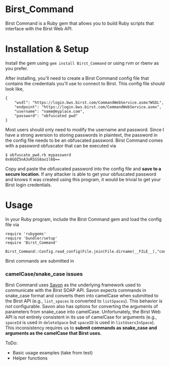 Birst_Command
====================

Birst Command is a Ruby gem that allows you to build Ruby scripts that interface
with the Birst Web API.


# Installation & Setup

Install the gem using `gem install Birst_Command` or using rvm or rbenv as you prefer.

After installing, you'll need to create a Birst Command config file that contains
the credentials you'll use to connect to Birst.  This config file should look like,

    {
        "wsdl": "https://login.bws.birst.com/CommandWebService.asmx?WSDL",
        "endpoint": "https://login.bws.birst.com/CommandWebService.asmx",
        "username": "name@myplace.com",
        "password": "obfuscated pwd"
    }

Most users should only need to modify the username and password.  Since I have a strong
aversion to storing passwords in plaintext, the password in the config file needs to
be an obfuscated password.  Birst Command comes with a password obfuscator that can be
executed via

    $ obfuscate_pwd.rb mypassword
    0x8GOZ5nA3oRSSS8ao1l6Q==

Copy and paste the obfuscated password into the config file and **save
to a secure location**.  If any attacker is able to get your
obfuscated password and knows it was created using this program, it
would be trivial to get your Birst login credentials.


# Usage

In your Ruby program, include the Birst Command gem and load the config file via

    require 'rubygems'
    require 'bundler/setup'
    require 'Birst_Command'

    Birst_Command::Config.read_config(File.join(File.dirname(__FILE__),"config.json"))

Birst commands are submitted in 


### camelCase/snake_case issues

Birst Command uses [Savon](http://savonrb.com/version2/client.html) as
the underlying framework used to communicate with the Birst SOAP API.
Savon expects commands in snake_case format and converts them into
camelCase when submitted to the Birst API (e.g., `list_spaces` is
converted to `listSpaces`).  This behavior is *not* configurable.
Savon also has options for converting the arguments of parameters from
snake_case into camelCase.  Unfortunately, the Birst Web API is not
entirely consistent in its use of camelCase for arguments (e.g.,
`spaceId` is used in `deleteSpace` but `spaceID` is used in
`listUsersInSpace`).  This inconsistency requires us to **submit
commands as snake_case and arguments as the camelCase that Birst
uses.**


ToDo:

* Basic usage examples (take from test)
* Helper functions
